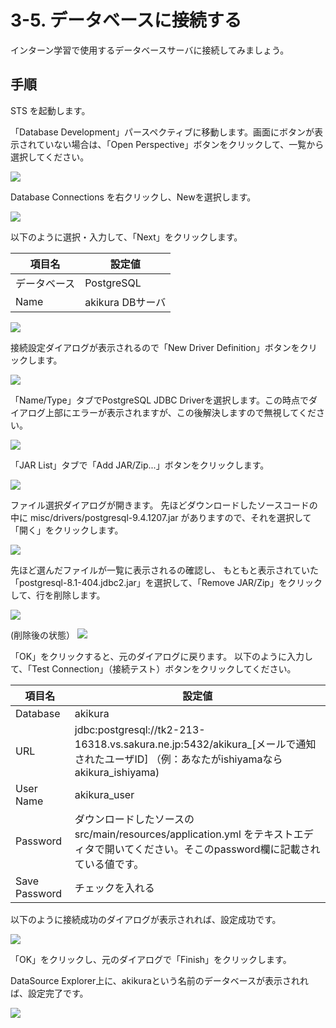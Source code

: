 # 3-5. データベースに接続する
インターン学習で使用するデータベースサーバに接続してみましょう。

## 手順
STS を起動します。

「Database Development」パースペクティブに移動します。画面にボタンが表示されていない場合は、「Open Perspective」ボタンをクリックして、一覧から選択してください。

![](../images/image-03-0042.png)

Database Connections を右クリックし、Newを選択します。

![](../images/image-03-0043.png)

以下のように選択・入力して、「Next」をクリックします。

| 項目名 | 設定値 |
| -- | -- |
| データベース | PostgreSQL |
| Name | akikura DBサーバ |

![](../images/image-03-0044.png)

接続設定ダイアログが表示されるので「New Driver Definition」ボタンをクリックします。

![](../images/image-03-0045.png)

「Name/Type」タブでPostgreSQL JDBC Driverを選択します。この時点でダイアログ上部にエラーが表示されますが、この後解決しますので無視してください。

![](../images/image-03-0046.png)

「JAR List」タブで「Add JAR/Zip...」ボタンをクリックします。

![](../images/image-03-0047.png)

ファイル選択ダイアログが開きます。
先ほどダウンロードしたソースコードの中に
misc/drivers/postgresql-9.4.1207.jar
がありますので、それを選択して「開く」をクリックします。

![](../images/image-03-0048.png)

先ほど選んだファイルが一覧に表示されるの確認し、
もともと表示されていた「postgresql-8.1-404.jdbc2.jar」を選択して、「Remove JAR/Zip」をクリックして、行を削除します。

![](../images/image-03-0050.png)

(削除後の状態）
![](../images/image-03-0051.png)

「OK」をクリックすると、元のダイアログに戻ります。
以下のように入力して、「Test Connection」（接続テスト）ボタンをクリックしてください。

| 項目名 | 設定値 |
| -- | -- |
| Database | akikura |
| URL | jdbc:postgresql://tk2-213-16318.vs.sakura.ne.jp:5432/akikura_[メールで通知されたユーザID] （例：あなたがishiyamaならakikura_ishiyama) |
| User Name | akikura_user |
| Password | ダウンロードしたソースのsrc/main/resources/application.yml をテキストエディタで開いてください。そこのpassword欄に記載されている値です。 |
| Save Password | チェックを入れる |

以下のように接続成功のダイアログが表示されれば、設定成功です。

![](../images/image-03-0053.png)

「OK」をクリックし、元のダイアログで「Finish」をクリックします。

DataSource Explorer上に、akikuraという名前のデータベースが表示されれば、設定完了です。

![](../images/image-03-0054.png)